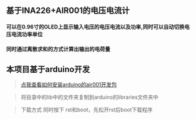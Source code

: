 ## 基于INA226+AIR001的电压电流计
#### 可以在0.96寸的OLED上显示输入电压的电压电流以及功率,同时可以自动切换电压电流功率单位
#### 同时通过离散求和的方式计算出输出的电荷量
## 本项目基于arduino开发
> [点我查看如何安装arduino的air001开发包](https://wiki.luatos.com/chips/air001/Air001-Arduino.html)

> 将目录中的lib中的文件夹复制到arduino的libraries文件夹中

> 下载方式 同时按下 rst和boot，先松开rst后boot下载程序
